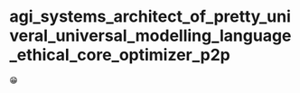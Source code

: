 # agi_systems_architect_of_pretty_univeral_universal_modelling_language_ethical_core_optimizer_p2p
😁

